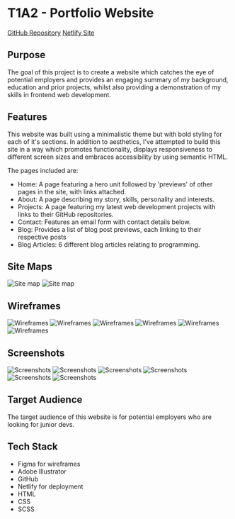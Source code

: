 # T1A2 - Portfolio Website

[GitHub Repository](https://github.com/jfhaines/portfolio)
[Netlify Site](https://joehaines-portfolio.netlify.app/)

## Purpose

The goal of this project is to create a website which catches the eye of potential employers and provides an engaging summary of my background, education and prior projects, whilst also providing a demonstration of my skills in frontend web development. 

## Features

This website was built using a minimalistic theme but with bold styling for each of it's sections. In addition to aesthetics, I've attempted to build this site in a way which promotes functionality, displays responsiveness to different screen sizes and embraces accessibility by using semantic HTML.

The pages included are:

- Home: A page featuring a hero unit followed by 'previews' of other pages in the site, with links attached.
- About: A page describing my story, skills, personality and interests.
- Projects: A page featuring my latest web development projects with links to their GitHub repositories.
- Contact: Features an email form with contact details below.
- Blog: Provides a list of blog post previews, each linking to their respective posts
- Blog Articles: 6 different blog articles relating to programming.

## Site Maps

![Site map](docs/sitemap2.png)
![Site map](docs/sitemap1.png)

## Wireframes

![Wireframes](docs/wireframes/home-wireframe.png)
![Wireframes](docs/wireframes/about-wireframe.png)
![Wireframes](docs/wireframes/projects-wireframe.png)
![Wireframes](docs/wireframes/contact-wireframe.png)
![Wireframes](docs/wireframes/blogs-wireframe.png)
![Wireframes](docs/wireframes/blog-post-wireframe.png)

## Screenshots

![Screenshots](docs/home-all-screenshots.png)
![Screenshots](docs/about-all-screenshots.png)
![Screenshots](docs/projects-all-screenshots.png)
![Screenshots](docs/contact-all-screenshots.png)
![Screenshots](docs/blogs-all-screenshots.png)
![Screenshots](docs/blog-article-all-screenshots.png)

## Target Audience

The target audience of this website is for potential employers who are looking for junior devs.

## Tech Stack

- Figma for wireframes
- Adobe Illustrator
- GitHub
- Netlify for deployment
- HTML
- CSS
- SCSS